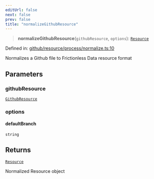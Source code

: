 ```yaml
---
editUrl: false
next: false
prev: false
title: "normalizeGithubResource"
---
```


> **normalizeGithubResource**(`githubResource`, `options`): [`Resource`](/reference/_dpkit/core/resource/)

Defined in: [github/resource/process/normalize.ts:10](https://github.com/datisthq/dpkit/blob/5891634de8175d14853313e208ffbae144fd78eb/github/resource/process/normalize.ts#L10)

Normalizes a Github file to Frictionless Data resource format

## Parameters

### githubResource

[`GithubResource`](/reference/_dpkit/github/githubresource/)

### options

#### defaultBranch

`string`

## Returns

[`Resource`](/reference/_dpkit/core/resource/)

Normalized Resource object
